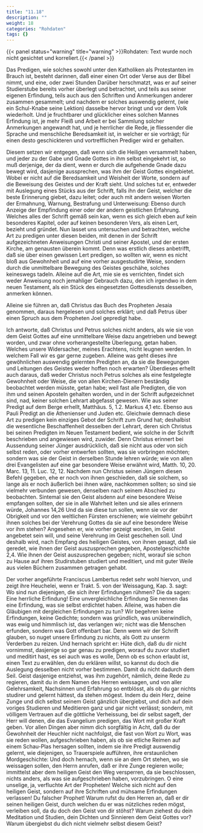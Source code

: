 ```yaml
---
title: "11.18"
description: ""
weight: 18
categories: "Rohdaten"
tags: {}
---
```


{{< panel status="warning" title="warning" >}}Rohdaten: Text wurde noch nicht gesichtet und korreliert.{{< /panel >}}

<!-- Seite 53 -->

Das Predigen, wie solches sowohl unter
den Katholiken als Protestanten im Brauch ist,
besteht darinnen, daß einer einen Ort oder Verse aus
der Bibel nimmt, und eine, oder zwei Stunden
Darüber herschmatzt, was er auf seiner Studierstube
bereits vorher überlegt und betrachtet, und teils aus
seiner eigenen Erfindung, teils auch aus den Schriften
und Anmerkungen anderer zusammen gesammelt;
und nachdem er solches auswendig gelernt, (wie ein
Schul-Knabe seine Lektion) dasselbe hervor bringt
und vor dem Volk wiederholt. Und je fruchtbarer
und glücklicher eines solchen Mannes Erfindung
ist, je mehr Fleiß und Arbeit er bei Sammlung solcher
Anmerkungen angewandt hat, und je herrlicher
die Rede, je fliessender die Sprache und menschliche
Beredsamkeit ist, in welcher er sie vorträgt;
für einen desto geschickteren und vortrefflichen Prediger
wird er gehalten.

Diesem setzen wir entgegen, daß wenn sich die Heiligen
versammelt haben, und jeder zu der Gabe und
Gnade Gottes in ihm selbst eingekehrt ist, so muß<!-- Seite 536 -->
derjenige, der da dient, wenn er durch die aufgehende
Gnade dazu bewegt wird, dasjenige aussprechen,
was ihm der Geist Gottes eingebietet. Wobei
er nicht auf die Beredsamkeit und Weisheit der
Worte, sondern auf die Beweisung des Geistes
und der Kraft sieht. Und solches tut er, entweder
mit Auslegung eines Stücks aus der Schrift,
falls ihn der Geist, welcher die beste Erinnerung giebet,
dazu leitet; oder auch mit andern weisen Worten
der Ermahnung, Warnung, Bestrafung
und Unterweisung: Ebenso durch Anzeige der
Empfindung einer oder der andern geistlichen Erfahrung.
Welches alles der Schrift gemäß sein
kan, wenn es sich gleich eben auf kein besonderes Kapitel,
oder auf keinen besonderen Vers, als einen Lert,
bezieht und gründet. Nun lasset uns untersuchen
und betrachten, welche Art zu predigen unter diesen
beiden, mit denen in der Schrift aufgezeichneten Anweisungen
Christi und seiner Apostel, und der ersten
Kirche, am genausten überein kommt. Denn was
erstlich dieses anbetrifft, daß sie über einen gewissen
Lert predigen, so wollten wir, wenn es nicht bloß
aus Gewohnheit und auf eine vorher ausgestudirte
Weise, sondern durch die unmittelbare Bewegung
des Geistes geschähe, solches keineswegs tadeln. Alleine
auf die Art, mie sie es verrichten, findet sich
weder Anweisung noch jemahliger Gebrauch dazu,
den ich irgendwo in dem neuen Testament, als
ein Stück des eingesetzten Gottesdiensts desselben,
anmerken können.

Alleine sie führen an, daß Christus das Buch
des Propheten Jesaia genommen, daraus hergelesen
und solches erklärt; und daß Petrus über
einen Spruch aus dem Propheten Joel gepredigt
habe.

Ich antworte, daß Christus und Petrus solches<!-- Seite 537 -->
nicht anders, als wie sie von dem Geist Gottes auf
eine unmittelbare Weise dazu angetrieben und bewegt
worden, und zwar ohne vorherangestellte Überlegung,
getan haben. Welches unsere Widersacher,
meines Erachtens, nicht leugnen werden. In welchem
Fall wir es gar gerne zugeben. Alleine was
geht dieses ihre gewöhnlichen auswendig gelernten
Predigten an, da sie die Bewegungen und Leitungen
des Geistes weder hoffen noch erwarten? Überdieses
erhellt auch daraus, daß weder Christus noch Petrus
solches als eine festgelegte Gewohnheit oder Weise,
die von allen Kirchen-Dienern beständig beobachtet
werden müsste, getan habe; weil fast alle Predigten,
die von ihm und seinen Aposteln gehalten worden, und
in der Schrift aufgezeichnet sind, nad, keiner solchen
Lehrart abgefasst gewesen. Wie aus seiner Predigt
auf dem Berge erhellt, Matthäus. 5, 1.2. Markus 4,1 etc.
Ebenso aus Pauli Predigt an die Athenienser und
Juden etc. Gleichwie demnach diese Art zu predigen
kein einziges Gebot der Schrift zum Grund hat; deshalbist
die wesentliche Beschaffenheit desselben der Lehrart,
deren sich Christus bei seinen Predigten im
Neuen Testament bedient, wie solche in der Schrift
beschrieben und angewiesen wird, zuwider. Denn
Christus erinnert bei Aussendung seiner Jünger ausdrücklich,
daß sie nicht aus oder von sich selbst reden,
oder vorher entwerfen sollten, was sie vorbringen
möchten; sondern was sie der Geist in derselben
Stunde lehren würde; wie von allen drei Evangelisten
auf eine gar besondere Weise erwähnt wird,
Matth. 10, 20. Marc. 13, 11. Luc. 12, 12. Nachdem
nun Christus seinen Jüngern diesen Befehl gegeben,
ehe er noch von ihnen geschieden, daß sie solchem,
so lange als er noch äußerlich bei ihnen wäre, nachkommen
sollten; so sind sie vielmehr verbunden gewesen,
denselben nach seinem Abschied zu beobachten.<!-- Seite 538 -->
Sintemal sie den Geist alsdenn auf eine besondere
Weise empfangen sollten, der sie in alle Wahrheit
leiten und sie alles erinnern würde, Johannes 14,26
Und da sie diese tun sollen, wenn sie vor der Obrigkeit
und vor den weltlichen Fürsten erschienen; wie
vielmehr gebührt ihnen solches bei der Verehrung
Gottes da sie auf eine besondere Weise vor ihm
stehen? Angesehen er, wie vorher gezeigt worden, im
Geist angebetet sein will, und seine Verehrung
im Geist geschehen soll. Und deshalb wird, nach
Empfang des heiligen Geistes, von ihnen gesagt,
daß sie geredet, wie ihnen der Geist auszusprechen
gegeben, Apostelgeschichte 2,4. Wie ihnen der
Geist auszusprechen gegeben; nicht, worauf sie
schon zu Hause auf ihren Studirstuben studiert und
meditiert, und mit guter Weile aus vielen Büchern
zusammen getragen gehabt.

Der vorher angeführte Franciscus Lambertus redet
sehr wohl hiervon, und zeigt ihre Heuchelei,
wenn er Trakt. 5. von der Weissagung, Kap. 3. sagt:
Wo sind nun diejenigen, die sich ihrer
Erfindungen rühmen? Die da sagen: Eine herrliche
Erfindung! Eine unvergleichliche Erfindung
Sie nennen das eine Erfindung, was sie
selbst erdichtet haben. Alleine, was haben die
Gläubigen mit dergleichen Erfindungen zu tun?
Wir begehren keine Erfindungen, keine Gedichte;
sondern was gründlich, was unüberwindlich,
was ewig und himmlisch ist, das verlangen
wir; nicht was die Menschen erfunden, sondern
was Gott offenbart bar. Denn wenn
wir der Schrift glauben, so nuget unsere Erfindung
zu nichts, als Gott zu unserm Verderben
zu reizen. Und hernach spricht er: Hüte dich,
daß du dir nicht vornimmst, dasjenige so gar
genau zu predigen, worauf du zuvor studiert<!-- Seite 539 -->
und meditirt hast, es sei auch was es wolle,
Denn ob es schon erlaubt ist, einen Text zu erwählen,
den du erklären willst, so kannst du doch
die Auslegung desselben nicht vorher bestimmen.
Damit du nicht dadurch dem Seil. Geist dasjenige
entziehst, was ihm zugehört, nämlich, deine
Rede zu regieren, damit du in dem Namen
des Herren weissagen, und von aller Gelehrsamkeit,
Nachsinnen und Erfahrung so entblösst,
als ob du gar nichts studirer und gelernt hättest,
da stehen mögest. Indem du dein Herz,
deine Zunge und dich selbst seinem Geist gänzlich
übergiebst, und dich auf dein voriges Studieren
und Meditieren ganz und gar nicht verlässt;
sondern, mit völligem Vertrauen auf die göttliche
Verheissung, bei dir selbst sageft, der Herr
will denen, die das Evangelium predigen, das
Wort mit großer Kraft geben. Vor allen Dingen
aber nimm dich sorgfältig in Acht, daß du
der Gewohnheit der Heuchler nicht nachfolgst,
die fast von Wort zu Wort, was sie reden wollen,
aufgeschrieben haben, als ob sie etliche Reimen
auf einem Schau-Plas hersagen sollten, indem
sie ihre Predigt auswendig gelernt, wie
diejenigen, so Trauerspiele aufführen, ihre erstaunlichen
Mordgeschichte: Und doch hernach,
wenn sie an dem Ort stehen, wo sie weissagen
sollen, den Herrn anrufen, daß er ihre Zunge
regieren wolle; immittelst aber dem heiligen
Geist den Weg versperren, da sie beschlossen,
nichts anders, als was sie aufgeschrieben haben,
vorzubringen. O eine unselige, ja, verfluchte Art
der Propheten! Welche sich nicht auf den heiligen
Geist, sondern auf ihre Schriften und mühsame
Erfindungen verlassen! Du falscher Prophet!
Warum rufst du den Herren an, daß er<!-- Seite 540 -->
dir seinen heiligen Geist, durch welchen du er
was nützliches reden mögst, verleiben soll, da
du doch den Geist von dir stöhst? Warum ziehest
du dein Meditation und Studien, dein Dichten
und Sinnieren dem Geist Gottes vor? Warum
übergiebst du dich nicht vielmehr selbst diesem Geist?
